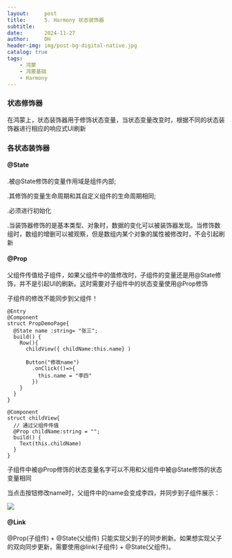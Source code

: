 ```yaml
---
layout:     post
title:      5. Harmony 状态装饰器
subtitle:   
date:       2024-11-27
author:     DH
header-img: img/post-bg-digital-native.jpg 
catalog: true
tags:
    - 鸿蒙
    - 鸿蒙基础
    - Harmony
---
```

### 状态修饰器

在鸿蒙上，状态装饰器用于修饰状态变量，当状态变量改变时，根据不同的状态装饰器进行相应的响应式UI刷新

### 各状态装饰器

#### @State

.被@State修饰的变量作用域是组件内部;

.其修饰的变量生命周期和其自定义组件的生命周期相同;

.必须进行初始化

.当装饰器修饰的是基本类型、对象时，数据的变化可以被装饰器发现。当修饰数组时，数组的增删可以被观察，但是数组内某个对象的属性被修改时，不会引起刷新

#### @Prop

父组件传值给子组件，如果父组件中的值修改时，子组件的变量还是用@State修饰，并不是引起UI的刷新。这时需要对子组件中的状态变量使用@Prop修饰

子组件的修改不能同步到父组件！

```
@Entry
@Component
struct PropDemoPage{
  @State name :string= "张三";
  build() {
    Row(){
      childView({ childName:this.name} )

      Button("修改name")
        .onClick(()=>{
          this.name = "李四"
        })
    }
  }
}

@Component
struct childView{
  // 通过父组件传值
  @Prop childName:string = "";
  build() {
    Text(this.childName)
  }
}
```

子组件中被@Prop修饰的状态变量名字可以不用和父组件中被@State修饰的状态变量相同

当点击按钮修改name时，父组件中的name会变成李四，并同步到子组件展示：

![](https://i-blog.csdnimg.cn/direct/b48c3c41271b4c998233ea05c887213a.png)

#### @Link

@Prop(子组件) + @State(父组件) 只能实现父到子的同步刷新。如果想实现父子的双向同步更新，需要使用@link(子组件) + @State(父组件)。


